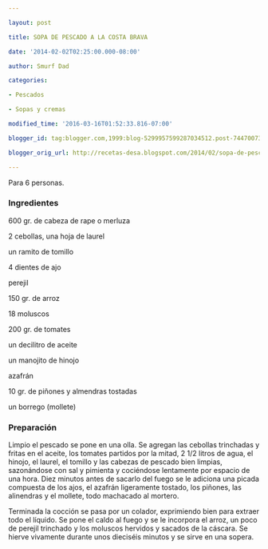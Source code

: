 ```yaml
---

layout: post

title: SOPA DE PESCADO A LA COSTA BRAVA

date: '2014-02-02T02:25:00.000-08:00'

author: Smurf Dad

categories:

- Pescados

- Sopas y cremas

modified_time: '2016-03-16T01:52:33.816-07:00'

blogger_id: tag:blogger.com,1999:blog-5299957599287034512.post-7447007376845737383

blogger_orig_url: http://recetas-desa.blogspot.com/2014/02/sopa-de-pescado-la-costa-brava.html

---
```


Para 6 personas.

<h3>Ingredientes</h3>

600 gr. de cabeza de rape o merluza

2 cebollas, una hoja de laurel

un ramito de tomillo

4 dientes de ajo

perejil

150 gr. de arroz

18 moluscos

200 gr. de tomates

un decilitro de aceite

un manojito de hinojo

azafrán

10 gr. de piñones y almendras tostadas

un borrego (mollete)

<h3>Preparación</h3>

Limpio el pescado se pone en una olla. Se agregan las cebollas trinchadas y fritas en el aceite, los tomates partidos por la mitad, 2 1/2 litros de agua, el hinojo, el laurel, el tomillo y las cabezas de pescado bien limpias, sazonándose con sal y pimienta y cociéndose lentamente por espacio de una hora. Diez minutos antes de sacarlo del fuego se le adiciona una picada compuesta de los ajos, el azafrán ligeramente tostado, los piñones, las alinendras y el mollete, todo machacado al mortero.

Terminada la cocción se pasa por un colador, exprimiendo bien para extraer todo el líquido. Se pone el caldo al fuego y se le incorpora el arroz, un poco de perejil trinchado y los moluscos hervidos y sacados de la cáscara. Se hierve vivamente durante unos dieciséis minutos y se sirve en una sopera.

